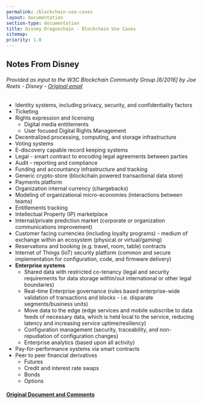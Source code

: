 ```yaml
---
permalink: /blockchain-use-cases
layout: documentation
section-type: documentation
title: Disney Dragonchain - Blockchain Use Cases
sitemap:
priority: 1.0
---
```


## Notes From Disney

###### _Provided as input to the W3C Blockchain Community Group [6/2016] by Joe Roets - Disney - [Original email](https://lists.w3.org/Archives/Public/public-blockchain/2016May/0052.html)_

- Identity systems, including privacy, security, and confidentiality factors
- Ticketing
- Rights expression and licensing
    - Digital media entitlements
    - User focused Digital Rights Management
- Decentralized processing, computing, and storage infrastructure
- Voting systems
- E-discovery capable record keeping systems
- Legal - smart contract to encoding legal agreements between parties
- Audit - reporting and compliance
- Funding and accountancy infrastructure and tracking
- Generic crypto-store (blockchain powered transactional data store)
- Payments platform
- Organization internal currency (chargebacks)
- Modeling of organizational micro-economies (interactions between teams)
- Entitlements tracking
- Intellectual Property (IP) marketplace
- Internal/private prediction market (corporate or organization communications improvement)
- Customer facing currencies (including loyalty programs) - medium of exchange within an ecosystem (physical or virtual/gaming)
- Reservations and booking (e.g. travel, room, table) contracts
- Internet of Things (IoT) security platform (common and secure implementation for configuration, code, and firmware delivery)
- **Enterprise systems**
    - Shared data with restricted co-tenancy (legal and security requirements for data storage within/out international or other legal boundaries)
    - Real-time Enterprise governance (rules based enterprise-wide validation of transactions and blocks - i.e. disparate segments/business units)
    - Move data to the edge (edge services and mobile subscribe to data feeds of necessary data, which is held local to the service, reducing latency and increasing service uptime/resiliency)
    - Configuration management (security, traceability, and non-repudiation of configuration changes)
    - Enterprise analytics (based upon all activity)
- Pay-for-performance systems via smart contracts
- Peer to peer financial derivatives
    - Futures
    - Credit and interest rate swaps
    - Bonds
    - Options


#### [Original Document and Comments](https://docs.google.com/document/d/1JiGV7IUt1PTZg3JvBp9Cr0V7RyosOB_w-z6mMh87ktk/edit?usp=sharing)

